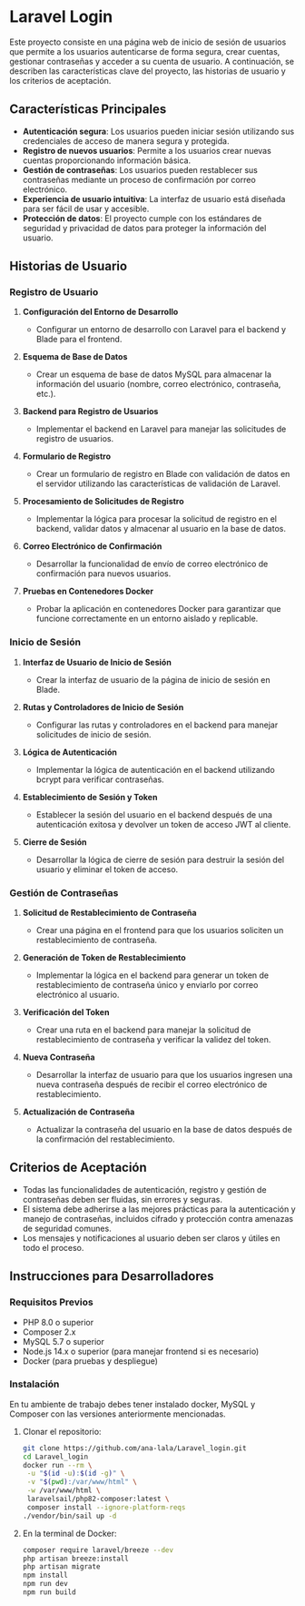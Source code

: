 # Laravel Login

Este proyecto consiste en una página web de inicio de sesión de usuarios que permite a los usuarios autenticarse de forma segura, crear cuentas, gestionar contraseñas y acceder a su cuenta de usuario. A continuación, se describen las características clave del proyecto, las historias de usuario y los criterios de aceptación.

## Características Principales
- **Autenticación segura**: Los usuarios pueden iniciar sesión utilizando sus credenciales de acceso de manera segura y protegida.
- **Registro de nuevos usuarios**: Permite a los usuarios crear nuevas cuentas proporcionando información básica.
- **Gestión de contraseñas**: Los usuarios pueden restablecer sus contraseñas mediante un proceso de confirmación por correo electrónico.
- **Experiencia de usuario intuitiva**: La interfaz de usuario está diseñada para ser fácil de usar y accesible.
- **Protección de datos**: El proyecto cumple con los estándares de seguridad y privacidad de datos para proteger la información del usuario.

## Historias de Usuario

### Registro de Usuario
1. **Configuración del Entorno de Desarrollo**
   - Configurar un entorno de desarrollo con Laravel para el backend y Blade para el frontend.
   
2. **Esquema de Base de Datos**
   - Crear un esquema de base de datos MySQL para almacenar la información del usuario (nombre, correo electrónico, contraseña, etc.).
   
3. **Backend para Registro de Usuarios**
   - Implementar el backend en Laravel para manejar las solicitudes de registro de usuarios.
   
4. **Formulario de Registro**
   - Crear un formulario de registro en Blade con validación de datos en el servidor utilizando las características de validación de Laravel.
   
5. **Procesamiento de Solicitudes de Registro**
   - Implementar la lógica para procesar la solicitud de registro en el backend, validar datos y almacenar al usuario en la base de datos.
   
6. **Correo Electrónico de Confirmación**
   - Desarrollar la funcionalidad de envío de correo electrónico de confirmación para nuevos usuarios.
   
7. **Pruebas en Contenedores Docker**
   - Probar la aplicación en contenedores Docker para garantizar que funcione correctamente en un entorno aislado y replicable.

### Inicio de Sesión
1. **Interfaz de Usuario de Inicio de Sesión**
   - Crear la interfaz de usuario de la página de inicio de sesión en Blade.
   
2. **Rutas y Controladores de Inicio de Sesión**
   - Configurar las rutas y controladores en el backend para manejar solicitudes de inicio de sesión.
   
3. **Lógica de Autenticación**
   - Implementar la lógica de autenticación en el backend utilizando bcrypt para verificar contraseñas.
   
4. **Establecimiento de Sesión y Token**
   - Establecer la sesión del usuario en el backend después de una autenticación exitosa y devolver un token de acceso JWT al cliente.
   
5. **Cierre de Sesión**
   - Desarrollar la lógica de cierre de sesión para destruir la sesión del usuario y eliminar el token de acceso.

### Gestión de Contraseñas
1. **Solicitud de Restablecimiento de Contraseña**
   - Crear una página en el frontend para que los usuarios soliciten un restablecimiento de contraseña.
   
2. **Generación de Token de Restablecimiento**
   - Implementar la lógica en el backend para generar un token de restablecimiento de contraseña único y enviarlo por correo electrónico al usuario.
   
3. **Verificación del Token**
   - Crear una ruta en el backend para manejar la solicitud de restablecimiento de contraseña y verificar la validez del token.
   
4. **Nueva Contraseña**
   - Desarrollar la interfaz de usuario para que los usuarios ingresen una nueva contraseña después de recibir el correo electrónico de restablecimiento.
   
5. **Actualización de Contraseña**
   - Actualizar la contraseña del usuario en la base de datos después de la confirmación del restablecimiento.

## Criterios de Aceptación
- Todas las funcionalidades de autenticación, registro y gestión de contraseñas deben ser fluidas, sin errores y seguras.
- El sistema debe adherirse a las mejores prácticas para la autenticación y manejo de contraseñas, incluidos cifrado y protección contra amenazas de seguridad comunes.
- Los mensajes y notificaciones al usuario deben ser claros y útiles en todo el proceso.

## Instrucciones para Desarrolladores

### Requisitos Previos
- PHP 8.0 o superior
- Composer 2.x
- MySQL 5.7 o superior
- Node.js 14.x o superior (para manejar frontend si es necesario)
- Docker (para pruebas y despliegue)

### Instalación
En tu ambiente de trabajo debes tener instalado docker, MySQL y Composer con las versiones anteriormente mencionadas.
1. Clonar el repositorio:
   ```bash
   git clone https://github.com/ana-lala/Laravel_login.git
   cd Laravel_login
   docker run --rm \
    -u "$(id -u):$(id -g)" \
    -v "$(pwd):/var/www/html" \
    -w /var/www/html \
    laravelsail/php82-composer:latest \
    composer install --ignore-platform-reqs
   ./vendor/bin/sail up -d
2. En la terminal de Docker:
      ```bash
      composer require laravel/breeze --dev
      php artisan breeze:install
      php artisan migrate
      npm install
      npm run dev
      npm run build

